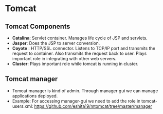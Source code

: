 # Tomcat

## Tomcat Components
   - **Catalina**:  Servlet container. Manages life cycle of JSP and servlets.
   - **Jasper**: Does the JSP to server conversion.
   - **Coyote** : HTTP/SSL connector. Listens to TCP/IP port and transmits the request to container. Also transmits the request back to user. Plays important role in integrating with other web servers.
   - **Cluster**: Plays important role while tomcat is running in cluster.
   
## Tomcat manager 
   - Tomcat manager is kind of admin. Through manager gui we can manage applications deployed.
   - Example: For accessing manager-gui we need to add the role in tomcat-users.xml: https://github.com/eshita19/mtomcat/tree/master/manager
